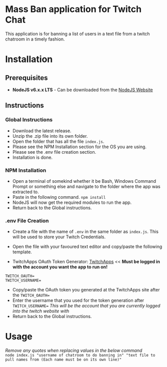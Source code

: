 # Mass Ban application for Twitch Chat
This application is for banning a list of users in a text file from a twitch chatroom in a timely fashion.

# Installation
## Prerequisites
- **NodeJS v6.x.x LTS** - Can be downloaded from the [NodeJS Website](https://nodejs.org/en/)

## Instructions
### Global Instructions
- Download the latest release.
- Unzip the .zip file into its own folder.
- Open the folder that has all the file `index.js`.
- Please see the NPM Installation section for the OS you are using.
- Please see the .env file creation section.
- Installation is done.

### NPM Installation
- Open a terminal of somekind whether it be Bash, Windows Command Prompt or something else and navigate to the folder where the app was extracted to.
- Paste in the following command. `npm install`
- NodeJS will now get the required modules to run the app.
- Return back to the Global instructions.

### .env File Creation
- Create a file with the name of `.env` in the same folder as `index.js`. This will be used to store your Twitch Credentials.
- Open the file with your favoured text editor and copy/paste the following template.

- TwitchApps OAuth Token Generator: [TwitchApps](https://twitchapps.com/tmi/) << **Must be logged in with the account you want the app to run on!**

```
TWITCH_OAUTH=
TWITCH_USERNAME=
```

- Copy/paste the OAuth token you generated at the TwitchApps site after the `TWITCH_OAUTH=`
- Enter the username that you used for the token generation after `TWITCH_USERNAME=` *This will be the account that you are currently logged into the twitch website with*
- Return back to the Global instructions.

# Usage
*Remove any quotes when replacing values in the below command*  
`node index.js "username of chatroom to do banning in" "text file to pull names from (Each name must be on its own line)"`
